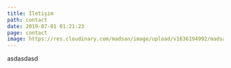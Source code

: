 ```yaml
---
title: İletişim
path: contact
date: 2019-07-01 01:21:23
page: contact
image: https://res.cloudinary.com/madsan/image/upload/v1636194992/madsan-stock/IMG_3200_nsgux0.jpg
---
```

asdasdasd